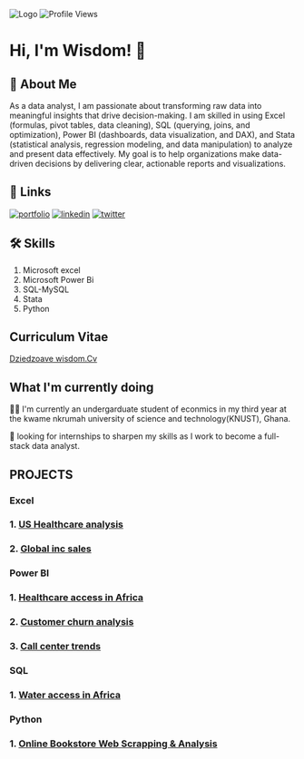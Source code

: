 
![Logo](https://github-readme-stats.vercel.app/api?username=DZIEDZOAVE-WISDOM&&show_icons=true&title_color=ffffff&icon_color=bb2acf&text_color=daf7dc&bg_color=151515)
![Profile Views](https://komarev.com/ghpvc/?username=DZIEDZOAVE-WISDOM&color=brightgreen)

# Hi, I'm Wisdom! 👋


## 🚀 About Me
As a data analyst, I am passionate about transforming raw data into meaningful insights that drive decision-making. I am skilled in using Excel (formulas, pivot tables, data cleaning), SQL (querying, joins, and optimization), Power BI (dashboards, data visualization, and DAX), and Stata (statistical analysis, regression modeling, and data manipulation) to analyze and present data effectively. My goal is to help organizations make data-driven decisions by delivering clear, actionable reports and visualizations.


## 🔗 Links
[![portfolio](https://img.shields.io/badge/my_portfolio-000?style=for-the-badge&logo=ko-fi&logoColor=white)](https://github.com/DZIEDZOAVE-WISDOM)
[![linkedin](https://img.shields.io/badge/linkedin-0A66C2?style=for-the-badge&logo=linkedin&logoColor=white)](www.linkedin.com/in/wisdom-dziedzoave-407970230)
[![twitter](https://img.shields.io/badge/twitter-1DA1F2?style=for-the-badge&logo=twitter&logoColor=white)](https://x.com/dk_wisdom2/status/1888853141266870353)


## 🛠 Skills
1. Microsoft excel
2. Microsoft Power Bi
3. SQL-MySQL
4. Stata
5. Python

## Curriculum Vitae

[Dziedzoave wisdom.Cv](https://github.com/DZIEDZOAVE-WISDOM/Water-access-in-Africa/blob/main/wisdom's%20CV.pdf)


## What I'm currently doing
👩‍💻 I'm currently  an undergarduate student of econmics in my third year at the kwame nkrumah university of science and technology(KNUST), Ghana.

🧠 looking for internships to sharpen my skills as I work to become a full-stack data analyst.

## PROJECTS

### Excel
 ###  1. [US Healthcare analysis](https://github.com/DZIEDZOAVE-WISDOM/Healthcare-analysis/blob/main/Healthcare%20analysis%20documentation.md)
 ###  2. [Global inc sales](https://github.com/DZIEDZOAVE-WISDOM/Ghana-s-Export-performance-/blob/main/Twumasi_Isaac_%20second%20Assignment.xlsb)

### Power BI
 ###  1. [Healthcare access in Africa](https://github.com/DZIEDZOAVE-WISDOM/Healthcare-access-in-Africa/blob/main/Project%20documentation_health.md)
 ###  2. [Customer churn analysis](https://github.com/DZIEDZOAVE-WISDOM/Customer-churn-analysis/blob/main/Customer%20churn%20project%20documentation.md)
 ###  3. [Call center trends](https://github.com/DZIEDZOAVE-WISDOM/Call-center-trends/blob/main/Project%20documentaion.md)

### SQL
 ###  1. [Water access in Africa](https://github.com/DZIEDZOAVE-WISDOM/Water-access-in-Africa/blob/main/water%20access%20and%20saniation%20in%20Africa.sql)

### Python
 ###  1. [Online Bookstore Web Scrapping & Analysis](Online_Bookstore_Web_Scrapping.ipynb)
 







